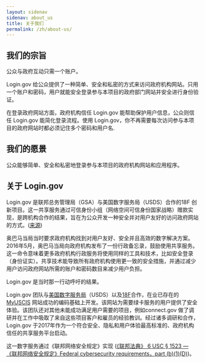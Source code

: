 ```yaml
---
layout: sidenav
sidenav: about_us
title: 关于我们
permalink: /zh/about-us/
---
```

## 我们的宗旨

公众与政府互动只需一个账户。

Login.gov 给公众提供了一种简单、安全和私密的方式来访问政府机构网站。只用一个账户和密码，用户就能安全登录参与本项目的政府部门网站并安全进行身份验证。

在登录政府网站方面，政府机构信任 Login.gov 能帮助保护用户信息，公众则信任 Login.gov 能简化登录流程。使用 Login.gov，你不再需要每次访问参与本项目的政府网站时都必须记住多个密码和用户名.

## 我们的愿景

公众能够简单、安全和私密地登录参与本项目的政府机构网站和应用程序。

## 关于 Login.gov

Login.gov 是联邦总务管理局（GSA）与美国数字服务局（USDS）合作的18F 创新项目。这一共享服务通过可信身份小组（网络空间可信身份国家战略）赠款实现，是跨机构合作的结果，旨在为公众开发一种安全并对用户友好的访问政府网站的方式。([来源](https://www.nextgov.com/digital-government/2017/01/logingov-moving-ahead/228515/))

奥巴马当局当时要求政府机构找到对用户友好、安全并且高效的数字解决方案。2016年5月，奥巴马当局向政府机构发布了一份行政备忘录，鼓励使用共享服务。这一命令意味着更多政府机构行政服务将使用同样的工具和技术，比如安全登录（身份证实）。共享技术能导致所有政府机构使用更一致的安全措施，并通过减少用户访问政府网站所需的账户和密码数目来减少用户负担。

Login.gov 是当时那一行动呼吁的结果。

Login.gov 团队与[美国数字服务局](https://www.usds.gov/)（USDS）以及[18F](https://18f.gsa.gov/)合作，在业已存在的 [MyUSCIS](https://my.uscis.gov/) 网站成功的编码基础上开发。该网站为需要绿卡服务的用户提供了安全体验。该团队还对其他未能成功满足用户需要的项目，例如connect.gov 做了调研并在工作中吸取了来自这些项目客户和雇员的经验教训。经过诸多调研和合作，Login.gov 于2017年作为一个符合安全、隐私和用户体验最高标准的、政府机构信任的共享服务平台启动。

这一数字服务通过《联邦网络安全规定》实现 ([《联邦法典》 6 USC § 1523 — 《联邦网络安全规定》Federal cybersecurity requirements，part (b)(1)(D)](https://uscode.house.gov/view.xhtml?req=6+USC+1523:+Federal+cybersecurity+requirements))。
